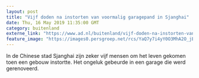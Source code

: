 ```yaml
---
layout: post
title: "Vijf doden na instorten van voormalig garagepand in Sjanghai"
date: Thu, 16 May 2019 11:35:00 GMT
category: buitenland
externe_link: "https://www.ad.nl/buitenland/vijf-doden-na-instorten-van-voormalig-garagepand-in-sjanghai~a2af2a5f/"
feature_image: "https://images0.persgroep.net/rcs/YaQ7y7i4yY0O3MhA2O_jEVWlaiU/diocontent/148504920/_fitwidth/400/?appId=21791a8992982cd8da851550a453bd7f&quality=0.7"
---
```


In de Chinese stad Sjanghai zijn zeker vijf mensen om het leven gekomen toen een gebouw instortte. Het ongeluk gebeurde in een garage die werd gerenoveerd.
